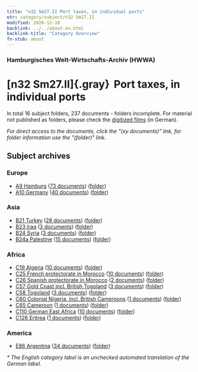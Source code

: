 ```yaml
---
title: "n32 Sm27.II Port taxes, in individual ports"
etr: category/subject/n32 Sm27.II
modified: 2020-12-18
backlink: ../../about.en.html
backlink-title: "Category Overview"
fn-stub: about
---
```


### Hamburgisches Welt-Wirtschafts-Archiv (HWWA)
# [n32 Sm27.II]{.gray}&#8201; Port taxes, in individual ports&#160; 





In total 16 subject folders, 237 documents - folders incomplete.
For material not published as folders, please check the [digitized films](/film/h1_sh) (in German).

_For direct access to the documents, click the "(xy documents)" link, for folder information use the "(folder)" link._

## Subject archives



### Europe

- [A9 Hamburg](../../../geo/about.en.html#A9) (<a href="https://dfg-viewer.de/show/?tx_dlf[id]=https://pm20.zbw.eu/mets/sh/1409xx/140905/1456xx/145601/public.mets.en.xml" target="_blank">73 documents</a>) ([folder](http://purl.org/pressemappe20/folder/sh/140905,145601))
- [A10 Germany](../../../geo/about.en.html#A10) (<a href="https://dfg-viewer.de/show/?tx_dlf[id]=https://pm20.zbw.eu/mets/sh/1261xx/126128/1456xx/145601/public.mets.en.xml" target="_blank">40 documents</a>) ([folder](http://purl.org/pressemappe20/folder/sh/126128,145601))

### Asia

- [B21 Turkey](../../../geo/about.en.html#B21) (<a href="https://dfg-viewer.de/show/?tx_dlf[id]=https://pm20.zbw.eu/mets/sh/1411xx/141111/1456xx/145601/public.mets.en.xml" target="_blank">28 documents</a>) ([folder](http://purl.org/pressemappe20/folder/sh/141111,145601))
- [B23 Iraq](../../../geo/about.en.html#B23) (<a href="https://dfg-viewer.de/show/?tx_dlf[id]=https://pm20.zbw.eu/mets/sh/1411xx/141113/1456xx/145601/public.mets.en.xml" target="_blank">3 documents</a>) ([folder](http://purl.org/pressemappe20/folder/sh/141113,145601))
- [B24 Syria](../../../geo/about.en.html#B24) (<a href="https://dfg-viewer.de/show/?tx_dlf[id]=https://pm20.zbw.eu/mets/sh/1411xx/141114/1456xx/145601/public.mets.en.xml" target="_blank">3 documents</a>) ([folder](http://purl.org/pressemappe20/folder/sh/141114,145601))
- [B24a Palestine](../../../geo/about.en.html#B24a) (<a href="https://dfg-viewer.de/show/?tx_dlf[id]=https://pm20.zbw.eu/mets/sh/1411xx/141115/1456xx/145601/public.mets.en.xml" target="_blank">15 documents</a>) ([folder](http://purl.org/pressemappe20/folder/sh/141115,145601))

### Africa

- [C19 Algeria](../../../geo/about.en.html#C19) (<a href="https://dfg-viewer.de/show/?tx_dlf[id]=https://pm20.zbw.eu/mets/sh/1413xx/141354/1456xx/145601/public.mets.en.xml" target="_blank">10 documents</a>) ([folder](http://purl.org/pressemappe20/folder/sh/141354,145601))
- [C25 French protectorate in Morocco](../../../geo/about.en.html#C25) (<a href="https://dfg-viewer.de/show/?tx_dlf[id]=https://pm20.zbw.eu/mets/sh/1413xx/141358/1456xx/145601/public.mets.en.xml" target="_blank">10 documents</a>) ([folder](http://purl.org/pressemappe20/folder/sh/141358,145601))
- [C26 Spanish protectorate in Morocco](../../../geo/about.en.html#C26) (<a href="https://dfg-viewer.de/show/?tx_dlf[id]=https://pm20.zbw.eu/mets/sh/1413xx/141359/1456xx/145601/public.mets.en.xml" target="_blank">2 documents</a>) ([folder](http://purl.org/pressemappe20/folder/sh/141359,145601))
- [C57 Gold Coast incl. British Togoland](../../../geo/about.en.html#C57) (<a href="https://dfg-viewer.de/show/?tx_dlf[id]=https://pm20.zbw.eu/mets/sh/1414xx/141406/1456xx/145601/public.mets.en.xml" target="_blank">3 documents</a>) ([folder](http://purl.org/pressemappe20/folder/sh/141406,145601))
- [C58 Togoland](../../../geo/about.en.html#C58) (<a href="https://dfg-viewer.de/show/?tx_dlf[id]=https://pm20.zbw.eu/mets/sh/1414xx/141408/1456xx/145601/public.mets.en.xml" target="_blank">3 documents</a>) ([folder](http://purl.org/pressemappe20/folder/sh/141408,145601))
- [C60 Colonial Nigeria, incl. British Cameroons](../../../geo/about.en.html#C60) (<a href="https://dfg-viewer.de/show/?tx_dlf[id]=https://pm20.zbw.eu/mets/sh/1414xx/141409/1456xx/145601/public.mets.en.xml" target="_blank">1 documents</a>) ([folder](http://purl.org/pressemappe20/folder/sh/141409,145601))
- [C65 Cameroon](../../../geo/about.en.html#C65) (<a href="https://dfg-viewer.de/show/?tx_dlf[id]=https://pm20.zbw.eu/mets/sh/1414xx/141410/1456xx/145601/public.mets.en.xml" target="_blank">1 documents</a>) ([folder](http://purl.org/pressemappe20/folder/sh/141410,145601))
- [C110 German East Africa](../../../geo/about.en.html#C110) (<a href="https://dfg-viewer.de/show/?tx_dlf[id]=https://pm20.zbw.eu/mets/sh/1414xx/141471/1456xx/145601/public.mets.en.xml" target="_blank">10 documents</a>) ([folder](http://purl.org/pressemappe20/folder/sh/141471,145601))
- [C126 Eritrea](../../../geo/about.en.html#C126) (<a href="https://dfg-viewer.de/show/?tx_dlf[id]=https://pm20.zbw.eu/mets/sh/1414xx/141483/1456xx/145601/public.mets.en.xml" target="_blank">1 documents</a>) ([folder](http://purl.org/pressemappe20/folder/sh/141483,145601))

### America

- [E86 Argentina](../../../geo/about.en.html#E86) (<a href="https://dfg-viewer.de/show/?tx_dlf[id]=https://pm20.zbw.eu/mets/sh/1416xx/141692/1456xx/145601/public.mets.en.xml" target="_blank">34 documents</a>) ([folder](http://purl.org/pressemappe20/folder/sh/141692,145601))


_* The English category label is an unchecked automated translation of the German label._

